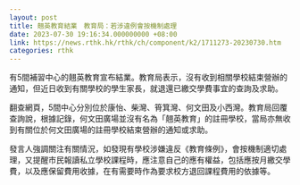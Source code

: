 ```yaml
---
layout: post
title: 翹英教育結業　教育局：若涉違例會按機制處理
date: 2023-07-30 19:16:34.000000000 +08:00
link: https://news.rthk.hk/rthk/ch/component/k2/1711273-20230730.htm
categories: rthk
---
```


有5間補習中心的翹英教育宣布結業。教育局表示，沒有收到相關學校結束營辦的通知，但近日收到有關學校的學生家長，就退還已繳交學費事宜的查詢及求助。

翻查網頁，5間中心分別位於康怡、柴灣、筲箕灣、何文田及小西灣。教育局回覆查詢說，根據記錄，何文田廣場並沒有名為「翹英教育」的註冊學校，當局亦無收到有關位於何文田廣場的註冊學校結束營辦的通知或求助。

發言人強調關注有關情況，如發現有學校涉嫌違反《教育條例》，會按機制適切處理，又提醒市民報讀私立學校課程時，應注意自己的應有權益，包括應按月繳交學費，以及應保留費用收據，在有需要時作為要求校方退回課程費用的依據等。
